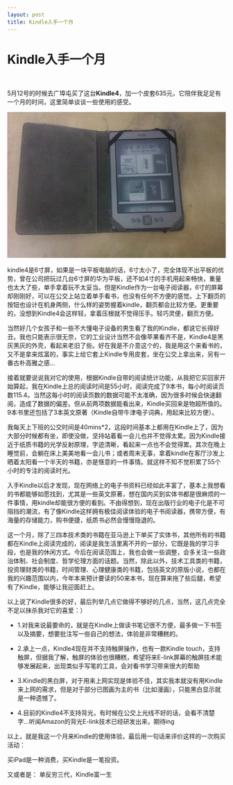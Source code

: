 ```yaml
---
layout: post
title: Kindle入手一个月 
---
```


Kindle入手一个月
=================
</br>

5月12号的时候去广埠屯买了这台**Kindle4**，加一个皮套635元，它陪伴我足足有一个月的时间，这里简单谈谈一些使用的感受。

![alt kindle4](/images/Kindle4.jpg)

kindle4是6寸屏，如果是一块平板电脑的话，6寸太小了，完全体现不出平板的优势，曾在公司把玩过几台6寸屏的华为平板，还不如4寸的手机用起来畅快，重量也太大了些，单手拿着玩不太妥当。但是Kindle作为一台电子阅读器，6寸的屏幕却刚刚好，可以在公交上站立着单手看书，也没有任何不方便的感觉。上下翻页的按钮也设计在机身两侧，什么样的姿势握着kindle，翻页都会比较方便。更重要的，没想到Kindle4会这样轻，拿着压根就不觉得压手。轻巧灵便，翻页方便。

当然好几个女孩子和一些不大懂电子设备的男生看了我的Kindle，都说它长得好丑。我也只能表示很无奈，它的工业设计当然不会像苹果看齐不是，Kindle4是黑灰黑灰的外壳，看起来老旧了些。好在我是不介意这个的，我是用这个来看书的，又不是拿来炫富的，事实上给它套上Kindle专用皮套，坐在公交上拿出来，另有一番古朴高雅之感...

接着就要说说我对它的使用，根据Kindle自带的阅读统计功能，从我把它买回家开始算起，我在Kindle上总的阅读时间是55小时，阅读完成了9本书，每小时阅读页数115.4。当然这每小时的阅读页数的数据可能不太准确，因为很多时候会快速翻阅，造成了数据的偏差。但从前两项数据能看出来，Kindle买回来是物超所值的。9本书里还包括了3本英文原著（Kindle自带牛津电子词典，用起来比较方便）。

我每天上下班的公交时间是40mins*2，这段时间基本上都用在Kindle上了，因为大部分时候都有坐，即使没做，坚持站着看一会儿也并不觉得太累。因为Kindle接近于纸质书籍的光学反射原理，字迹清晰，看起来一点也不会觉得累。其次在晚上睡觉前，会躺在床上美美地看一会儿书；或者周末无事，拿着kindle在客厅沙发上晒着太阳看一个半天的书籍，亦是惬意的一件事情。就这样不知不觉积累了55个小时的专注的阅读时光。

入手Kindle以后才发现，现在网络上的电子书资料已经如此丰富了，基本上我想看的书都能够如愿找到，尤其是一些英文原著，想在国内买到实体书都是很麻烦的一件事情，用kindle却能很方便的看到。不由得想到，现在出版行业的电子化是不可阻挡的潮流，有了像Kindle这样拥有极佳阅读体验的电子书阅读器，携带方便，有海量的存储能力，购书便捷，纸质书必然会慢慢隐退的。

这一个月，除了三四本技术类的书籍在亚马逊上下单买了实体书，其他所有的书籍都在Kindle上阅读完成的，阅读是我生活里离不开的一部分，它既是我的学习手段，也是我的休闲方式。今后在阅读范围上，我也会做一些调整，会多关注一些政治体制、社会制度、哲学伦理方面的话题。当然，除此以外，技术工具类的书籍，投资理财类的书籍，时间管理、心理健康类的书籍，包括英文的原版小说，也都在我的兴趣范围以内，今年本来预计要读的50来本书，现在算来拖了些后腿，希望有了Kindle，能够让我迎面赶上。

以上说了Kindle很多的好，最后列举几点它做得不够好的几点，当然，这几点完全不足以抹杀我对它的喜爱：）

* 1.对我来说最要命的，就是在Kindle上做读书笔记很不方便，最多做一下书签以及摘要，想要批注写一些自己的想法，体验是非常糟糕的。

* 2.承上一点，Kindle4现在并不支持触屏操作，也有一款Kindle touch，支持触屏，但据我了解，触屏的体验也很糟糕，希望将来E-link屏幕的触屏技术能够发展起来，出现类似手写笔的工具，会对看书学习带来很大的帮助

* 3.Kindle的黑白屏，对于用来上网实现是体验不佳，其实我本就没有用Kindle来上网的需求，但是对于部分已图画为主的书（比如漫画），只能黑白显示就是一种遗憾了。

* 4.目前的Kindle4不支持背光，有时候在公交上光线不好的话，会看不清楚字...听闻Amazon的背光E-link技术已经研发出来，期待ing

以上，就是我这一个月来Kindle的使用体验，最后用一句话来评价这样的一次购买活动：

买iPad是一种消费，买Kindle是一笔投资。

又或者是：
单反穷三代，Kindle富一生





















































